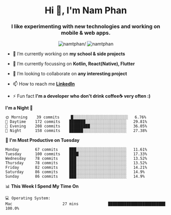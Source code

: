 <h1 align="center">Hi 👋, I'm Nam Phan</h1>
<h3 align="center">I like experimenting with new technologies and working on mobile & web apps.</h3>
<p align="center"> <img src=https://komarev.com/ghpvc/?username=namtphan alt=namtphan/> <img 
src="https://img.shields.io/github/last-commit/namtphan/namtphan" alt="namtphan" /> </p>

- 🔭 I’m currently working on **my school & side projects**

- 🌱 I’m currently focussing on **Kotlin, React(Native), Flutter**

- 👯 I’m looking to collaborate on **any interesting project**

- 📫 How to reach me **[LinkedIn](https://www.linkedin.com/in/namtphan2)**

- ⚡ Fun fact **I'm a developer who don't drink coffee☕ very often :)**

<!-- Most used languages stats -->
<!-- [![Top Langs](https://github-readme-stats.vercel.app/api/top-langs/?username=namtphan&layout=compact)](https://github.com/namtphan2/github-readme-stats) -->
  
<!--START_SECTION:waka-->
**I'm a Night 🦉** 

```text
🌞 Morning    39 commits     █░░░░░░░░░░░░░░░░░░░░░░░░   6.76% 
🌆 Daytime    172 commits    ███████░░░░░░░░░░░░░░░░░░   29.81% 
🌃 Evening    208 commits    █████████░░░░░░░░░░░░░░░░   36.05% 
🌙 Night      158 commits    ██████░░░░░░░░░░░░░░░░░░░   27.38%

```
📅 **I'm Most Productive on Tuesday** 

```text
Monday       67 commits     ███░░░░░░░░░░░░░░░░░░░░░░   11.61% 
Tuesday      100 commits    ████░░░░░░░░░░░░░░░░░░░░░   17.33% 
Wednesday    78 commits     ███░░░░░░░░░░░░░░░░░░░░░░   13.52% 
Thursday     78 commits     ███░░░░░░░░░░░░░░░░░░░░░░   13.52% 
Friday       82 commits     ███░░░░░░░░░░░░░░░░░░░░░░   14.21% 
Saturday     86 commits     ███░░░░░░░░░░░░░░░░░░░░░░   14.9% 
Sunday       86 commits     ███░░░░░░░░░░░░░░░░░░░░░░   14.9%

```


📊 **This Week I Spend My Time On** 

```text
💻 Operating System: 
Mac                      27 mins             █████████████████████████   100.0%

```


<!--END_SECTION:waka-->

